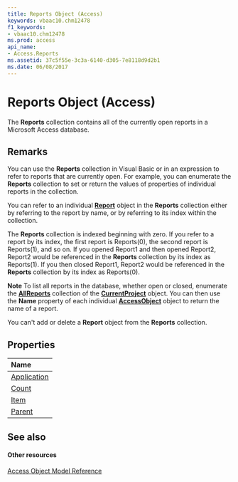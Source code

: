 ```yaml
---
title: Reports Object (Access)
keywords: vbaac10.chm12478
f1_keywords:
- vbaac10.chm12478
ms.prod: access
api_name:
- Access.Reports
ms.assetid: 37c5f55e-3c3a-6140-d305-7e8118d9d2b1
ms.date: 06/08/2017
---
```



# Reports Object (Access)

The  **Reports** collection contains all of the currently open reports in a Microsoft Access database.


## Remarks

You can use the  **Reports** collection in Visual Basic or in an expression to refer to reports that are currently open. For example, you can enumerate the **Reports** collection to set or return the values of properties of individual reports in the collection.

You can refer to an individual  **[Report](report-object-access.md)** object in the **Reports** collection either by referring to the report by name, or by referring to its index within the collection.

The  **Reports** collection is indexed beginning with zero. If you refer to a report by its index, the first report is Reports(0), the second report is Reports(1), and so on. If you opened Report1 and then opened Report2, Report2 would be referenced in the **Reports** collection by its index as Reports(1). If you then closed Report1, Report2 would be referenced in the **Reports** collection by its index as Reports(0).




 **Note**   To list all reports in the database, whether open or closed, enumerate the **[AllReports](allreports-object-access.md)** collection of the **[CurrentProject](currentproject-object-access.md)** object. You can then use the **Name** property of each individual **[AccessObject](accessobject-object-access.md)** object to return the name of a report.

You can't add or delete a  **Report** object from the **Reports** collection.


## Properties



|**Name**|
|:-----|
|[Application](reports-application-property-access.md)|
|[Count](reports-count-property-access.md)|
|[Item](reports-item-property-access.md)|
|[Parent](reports-parent-property-access.md)|

## See also


#### Other resources


[Access Object Model Reference](http://msdn.microsoft.com/library/2de134a4-6c5c-d2a3-8377-f4dd973ba650%28Office.15%29.aspx)
